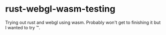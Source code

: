 # rust-webgl-wasm-testing
Trying out rust and webgl using wasm. Probably won't get to finishing it but I wanted to try :tm:.
